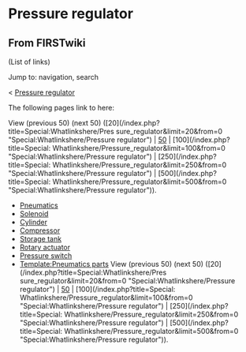 # Pressure regulator

## From FIRSTwiki

(List of links)

Jump to: navigation, search

< [Pressure regulator](/index.php?title=Pressure_regulator&redirect=no "Pressure regulator")

The following pages link to here:

View (previous 50) (next 50) ([20](/index.php?title=Special:Whatlinkshere/Pres
sure_regulator&limit=20&from=0 "Special:Whatlinkshere/Pressure regulator") | [50](/index.php?title=Special:Whatlinkshere/Pressure_regulator&limit=50&from=0 "Special:Whatlinkshere/Pressure regulator") | [100](/index.php?title=Special:
Whatlinkshere/Pressure_regulator&limit=100&from=0 "Special:Whatlinkshere/Pressure regulator") | [250](/index.php?title=Special:
Whatlinkshere/Pressure_regulator&limit=250&from=0 "Special:Whatlinkshere/Pressure regulator") | [500](/index.php?title=Special:
Whatlinkshere/Pressure_regulator&limit=500&from=0 "Special:Whatlinkshere/Pressure regulator")).

- [Pneumatics](Pneumatics "Pneumatics")
- [Solenoid](Solenoid "Solenoid")
- [Cylinder](Cylinder "Cylinder")
- [Compressor](Compressor "Compressor")
- [Storage tank](Storage_tank "Storage tank")
- [Rotary actuator](Rotary_actuator "Rotary actuator")
- [Pressure switch](Pressure_switch "Pressure switch")
- [Template:Pneumatics parts](Template:Pneumatics_parts "Template:Pneumatics parts") View (previous 50) (next 50) ([20](/index.php?title=Special:Whatlinkshere/Pres
  sure_regulator&limit=20&from=0 "Special:Whatlinkshere/Pressure regulator") | [50](/index.php?title=Special:Whatlinkshere/Pressure_regulator&limit=50&from=0 "Special:Whatlinkshere/Pressure regulator") | [100](/index.php?title=Special:
  Whatlinkshere/Pressure_regulator&limit=100&from=0 "Special:Whatlinkshere/Pressure regulator") | [250](/index.php?title=Special:
  Whatlinkshere/Pressure_regulator&limit=250&from=0 "Special:Whatlinkshere/Pressure regulator") | [500](/index.php?title=Special:
  Whatlinkshere/Pressure_regulator&limit=500&from=0 "Special:Whatlinkshere/Pressure regulator")).
